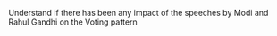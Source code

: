 Understand if there has been any impact of the speeches by Modi and Rahul Gandhi on the Voting pattern
